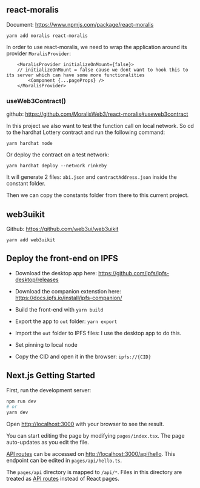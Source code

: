 ## react-moralis

Document: https://www.npmjs.com/package/react-moralis

```
yarn add moralis react-moralis
```

In order to use react-moralis, we need to wrap the application around
its provider `MoralisProvider`:

```
    <MoralisProvider initializeOnMount={false}> 
    // initializeOnMount = false cause we dont want to hook this to its server which can have some more functionalities
		<Component {...pageProps} />
	</MoralisProvider>
```

### useWeb3Contract()

github: https://github.com/MoralisWeb3/react-moralis#useweb3contract

In this project we also want to test the function call on local network.
So cd to the hardhat Lottery contract and run the following command:

```
yarn hardhat node
```
Or deploy the contract on a test network:

```
yarn hardhat deploy --network rinkeby
```

It will generate 2 files: `abi.json` and `contractAddress.json` inside the constant folder.

Then we can copy the constants folder from there to this current project.

## web3uikit

Github: https://github.com/web3ui/web3uikit

```
yarn add web3uikit
```

## Deploy the front-end on IPFS

- Download the desktop app here: https://github.com/ipfs/ipfs-desktop/releases

- Download the companion extenstion here: https://docs.ipfs.io/install/ipfs-companion/

- Build the front-end with `yarn build`

- Export the app to `out` folder: `yarn export`

- Import the `out` folder to IPFS files: I use the desktop app to do this.

- Set pinning to local node

- Copy the CID and open it in the browser: `ipfs://{CID}`




## Next.js Getting Started

First, run the development server:

```bash
npm run dev
# or
yarn dev
```

Open [http://localhost:3000](http://localhost:3000) with your browser to see the result.

You can start editing the page by modifying `pages/index.tsx`. The page auto-updates as you edit the file.

[API routes](https://nextjs.org/docs/api-routes/introduction) can be accessed on [http://localhost:3000/api/hello](http://localhost:3000/api/hello). This endpoint can be edited in `pages/api/hello.ts`.

The `pages/api` directory is mapped to `/api/*`. Files in this directory are treated as [API routes](https://nextjs.org/docs/api-routes/introduction) instead of React pages.

